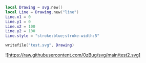 ```lua
local Drawing = svg.new()
local Line = Drawing.new("line")
Line.x1 = 0
Line.y1 = 0
Line.x2 = 100
Line.y2 = 100
Line.style = "stroke:blue;stroke-width:5"

writefile("test.svg", Drawing)
```

![https://raw.githubusercontent.com/0zBug/svg/main/test2.svg]
